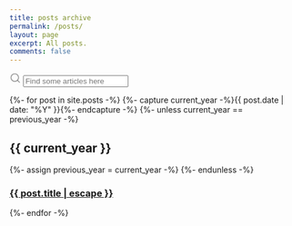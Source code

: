 ```yaml
---
title: posts archive
permalink: /posts/
layout: page
excerpt: All posts.
comments: false
---
```


<div class="search-article">
  <label for="search-input" aria-hidden="true">
    <svg xmlns="http://www.w3.org/2000/svg" width="20" height="20" viewBox="0 0 24 24" fill="none" stroke="rgba(128,128,128,0.8)" stroke-width="2" stroke-linecap="round" stroke-linejoin="round" class="feather feather-search"><circle cx="11" cy="11" r="8"></circle><line x1="21" y1="21" x2="16.65" y2="16.65"></line></svg>
  </label>
  <input type="search" id="search-input" placeholder="Find some articles here" aria-label="Search">
</div>

<ul id="search-results"></ul>

{%- for post in site.posts -%}
  {%- capture current_year -%}{{ post.date | date: "%Y" }}{%- endcapture -%}
  {%- unless current_year == previous_year -%}
    <h2>{{ current_year }}</h2>
    {%- assign previous_year = current_year -%}
  {%- endunless -%}
  <article class="post-item">
    <h3 class="post-item-title">
      <a href="{{ post.url }}">{{ post.title | escape }}</a>
    </h3> 
  </article>
{%- endfor -%}